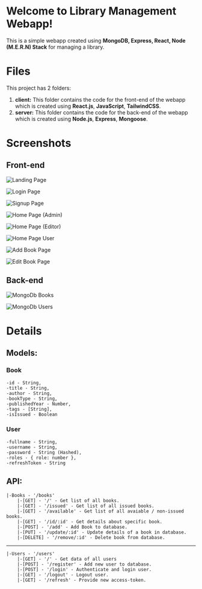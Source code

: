 # Welcome to Library Management Webapp!

This is a simple webapp created using **MongoDB, Express, React, Node (M.E.R.N) Stack** for managing a library.

# Files

This project has 2 folders:
1. **client:** This folder contains the code for the front-end of the webapp which is created using **React.js**, **JavaScript**, **TailwindCSS**.
2. **server:** This folder contains the code for the back-end of the webapp which is created using **Node.js**, **Express**, **Mongoose**.

# Screenshots
## Front-end

![Landing Page](https://imgur.com/o0YOhC7.png)

![Login Page](https://imgur.com/w8AvY2Z.png)

![Signup Page](https://imgur.com/H7XkIHu.png)

![Home Page (Admin)](https://imgur.com/ibY7kJl.png)

![Home Page (Editor)](https://imgur.com/LPOGdGO.png)

![Home Page User](https://imgur.com/i3uPyUL.png)

![Add Book Page](https://imgur.com/E99B7hK.png)

![Edit Book Page](https://imgur.com/7xvzshF.png)

## Back-end
![MongoDb Books](https://imgur.com/byDZFIg.png)

![MongoDb Users](https://imgur.com/eanoP5P.png)


# Details
## Models:
### Book
	-id - String,
	-title - String,
	-author - String,
	-bookType - String,
	-publishedYear - Number,
	-tags - [String],
	-isIssued - Boolean


### User
	-fullname - String,
	-username - String,
	-password - String (Hashed),
	-roles - { role: number },
	-refreshToken - String
	
## API: 
	|-Books - '/books'
		|-[GET] - '/' - Get list of all books.
		|-[GET] - '/issued' - Get list of all issued books.
		|-[GET] - '/available' - Get list of all avaiable / non-issued books.
		|-[GET] - '/id/:id' - Get details about specific book.
		|-[POST] - '/add' - Add Book to database.
		|-[PUT] - '/update/:id' - Update details of a book in database.
		|-[DELETE] - '/remove/:id' - Delete book from database.
---------
	|-Users - '/users'
		|-[GET] - '/' - Get data of all users
		|-[POST] - '/register' - Add new user to database.
		|-[POST] - '/login' - Authenticate and login user.
		|-[GET] - '/logout' - Logout user.
		|-[GET] - '/refresh' - Provide new access-token.
			   

